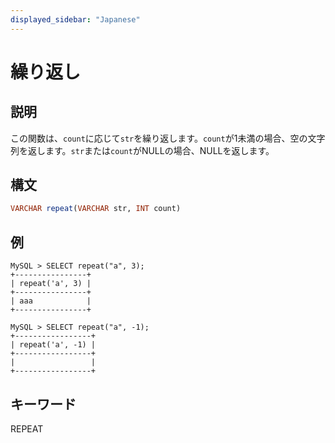 ```yaml
---
displayed_sidebar: "Japanese"
---
```


# 繰り返し

## 説明

この関数は、`count`に応じて`str`を繰り返します。`count`が1未満の場合、空の文字列を返します。`str`または`count`がNULLの場合、NULLを返します。

## 構文

```Haskell
VARCHAR repeat(VARCHAR str, INT count)
```

## 例

```Plain Text
MySQL > SELECT repeat("a", 3);
+----------------+
| repeat('a', 3) |
+----------------+
| aaa            |
+----------------+

MySQL > SELECT repeat("a", -1);
+-----------------+
| repeat('a', -1) |
+-----------------+
|                 |
+-----------------+
```

## キーワード

REPEAT